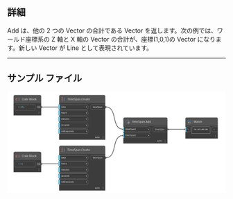 ## 詳細
Add は、他の 2 つの Vector の合計である Vector を返します。次の例では、ワールド座標系の Z 軸と X 軸の Vector の合計が、座標(1,0,1)の Vector になります。新しい Vector が Line として表現されています。
___
## サンプル ファイル

![Add](./DSCore.TimeSpan.Add_img.jpg)

